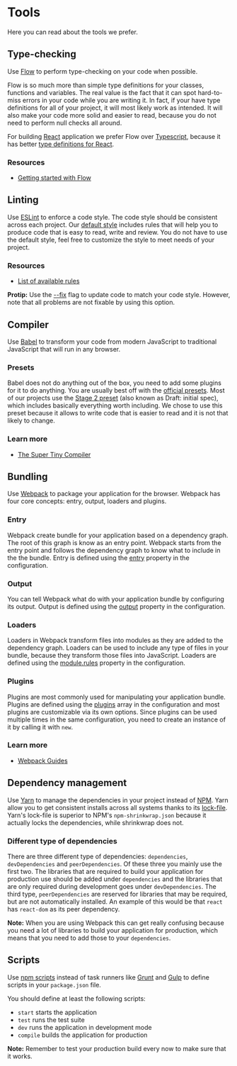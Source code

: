 # Tools

Here you can read about the tools we prefer.

## Type-checking

Use [Flow](https://flowtype.org/) to perform type-checking on your code when possible.

Flow is so much more than simple type definitions for your classes, functions and variables. The real value is the fact that it can spot hard-to-miss errors in your code while you are writing it. In fact, if your have type definitions for all of your project, it will most likely work as intended. It will also make your code more solid and easier to read, because you do not need to perform null checks all around.

For building [React](https://facebook.github.io/react/) application we prefer Flow over [Typescript](https://www.typescriptlang.org/), because it has better [type definitions for React](https://flowtype.org/docs/react.html).

### Resources

- [Getting started with Flow](https://flowtype.org/docs/getting-started.html#_)

## Linting

Use [ESLint](http://eslint.org/) to enforce a code style. The code style should be consistent across each project. Our [default style](../.eslintrc) includes rules that will help you to produce code that is easy to read, write and review. You do not have to use the default style, feel free to customize the style to meet needs of your project.

### Resources

- [List of available rules](http://eslint.org/docs/rules/)

**Protip:** Use the [--fix](http://eslint.org/docs/user-guide/command-line-interface#fix) flag to update code to match your code style. However, note that all problems are not fixable by using this option.

## Compiler

Use [Babel](https://babeljs.io/) to transform your code from modern JavaScript to traditional JavaScript that will run in any browser.

### Presets

Babel does not do anything out of the box, you need to add some plugins for it to do anything.
You are usually best off with the [official presets](https://babeljs.io/docs/plugins/). Most of our projects use the [Stage 2 preset](https://babeljs.io/docs/plugins/preset-stage-2/) (also known as Draft: initial spec), which includes basically everything worth including. We chose to use this preset because it allows to write code that is easier to read and it is not that likely to change.

### Learn more

* [The Super Tiny Compiler](https://github.com/thejameskyle/the-super-tiny-compiler)

## Bundling

Use [Webpack](https://webpack.js.org/) to package your application for the browser. Webpack has four core concepts: entry, output, loaders and plugins.

### Entry

Webpack create bundle for your application based on a dependency graph. The root of this graph is know as an entry point. Webpack starts from the entry point and follows the dependency graph to know what to include in the the bundle. Entry is defined using the [entry](https://webpack.js.org/configuration/entry-context/#entry) property in the configuration.

### Output

You can tell Webpack what do with your application bundle by configuring its output. Output is defined using the [output](https://webpack.js.org/configuration/output) property in the configuration.

### Loaders

Loaders in Webpack transform files into modules as they are added to the dependency graph. Loaders can be used to include any type of files in your bundle, because they transform those files into JavaScript. Loaders are defined using the [module.rules](https://webpack.js.org/configuration/module/#module-rules) property in the configuration.

### Plugins

Plugins are most commonly used for manipulating your application bundle. Plugins are defined using the [plugins](https://webpack.js.org/configuration/plugins/) array in the configuration and most plugins are customizable via its own options. Since plugins can be used multiple times in the same configuration, you need to create an instance of it by calling it with `new`.

### Learn more

* [Webpack Guides](https://webpack.js.org/guides/)

## Dependency management

Use [Yarn](https://yarnpkg.com/en/) to manage the dependencies in your project instead of [NPM](https://www.npmjs.com/). Yarn allow you to get consistent installs across all systems thanks to its [lock-file](https://yarnpkg.com/en/docs/yarn-lock). Yarn's lock-file is superior to NPM's `npm-shrinkwrap.json` because it actually locks the dependencies, while shrinkwrap does not.

### Different type of dependencies

There are three different type of dependencies: `dependencies`, `devDependencies` and `peerDependencies`. Of these three you mainly use the first two. The libraries that are required to build your application for production use should be added under `dependencies` and the libraries that are only required during development goes under `devDependencies`. The third type, `peerDependencies` are reserved for libraries that may be required, but are not automatically installed. An example of this would be that `react` has `react-dom` as its peer dependency.

**Note:** When you are using Webpack this can get really confusing because you need a lot of libraries to build your application for production, which means that you need to add those to your `dependencies`.

## Scripts

Use [npm scripts](https://docs.npmjs.com/misc/scripts) instead of task runners like [Grunt](http://gruntjs.com/) and [Gulp](http://gulpjs.com/) to define scripts in your `package.json` file.

You should define at least the following scripts:

- `start` starts the application
- `test` runs the test suite
- `dev` runs the application in development mode
- `compile` builds the application for production

**Note:** Remember to test your production build every now to make sure that it works.
